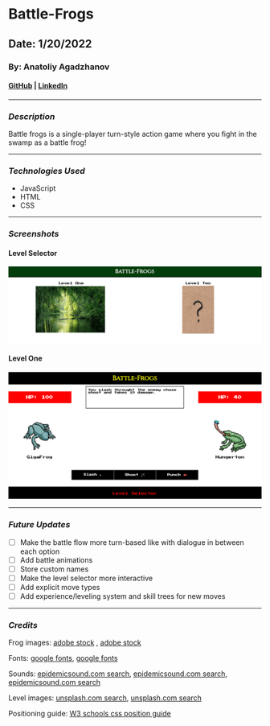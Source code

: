 # **Battle-Frogs**
## **Date**: 1/20/2022
### **By**: Anatoliy Agadzhanov
#### [GitHub](https://github.com/yesanatoliy) | [LinkedIn](https://www.linkedin.com/in/anatoliy-agadzhanov-5a2a54173/)
***
### ***Description***
Battle frogs is a single-player turn-style action game where you fight in the swamp as a battle frog!

***
### ***Technologies Used***
* JavaScript
* HTML
* CSS

***
### ***Screenshots***

#### **Level Selector**
![Level selector](battle-frogs-levelselect.png)

#### **Level One**
![Level one](battle-frogs-levelone.png)

***
### ***Future Updates***

- [ ] Make the battle flow more turn-based like with dialogue in between each option
- [ ] Add battle animations
- [ ] Store custom names
- [ ] Make the level selector more interactive
- [ ] Add explicit move types
- [ ] Add experience/leveling system and skill trees for new moves

***
### ***Credits***

Frog images: [adobe stock](https://as2.ftcdn.net/v2/jpg/02/15/04/55/1000_F_215045502_D5elCrL4k6IqcfAaOsGjMMoRi5N1nmLr.jpg) , [adobe stock](https://as1.ftcdn.net/v2/jpg/02/45/90/42/1000_F_245904293_U8Rgkhf9uj32tvLiFqICcHY8hPbonAs8.jpg)

Fonts: [google fonts](https://fonts.google.com/specimen/Press+Start+2P?query=press+start), [google fonts](https://fonts.google.com/specimen/Cinzel?query=cinzel)

Sounds: [epidemicsound.com search](https://www.epidemicsound.com/track/CDR88cZoTI/), [epidemicsound.com search](https://www.epidemicsound.com/track/omfm3pJr6s/), [epidemicsound.com search](https://www.epidemicsound.com/track/snXOduVAib/)

Level images: [unsplash.com search](https://images.unsplash.com/photo-1584282479918-1ea22427dc0f?ixlib=rb-4.0.3&ixid=MnwxMjA3fDB8MHxwaG90by1wYWdlfHx8fGVufDB8fHx8&auto=format&fit=crop&w=2670&q=80), [unsplash.com search](https://images.unsplash.com/photo-1601027847350-0285867c31f7?ixlib=rb-4.0.3&ixid=MnwxMjA3fDB8MHxwaG90by1wYWdlfHx8fGVufDB8fHx8&auto=format&fit=crop&w=2574&q=80)

Positioning guide: [W3 schools css position guide](https://www.w3schools.com/css/css_positioning.asp)


